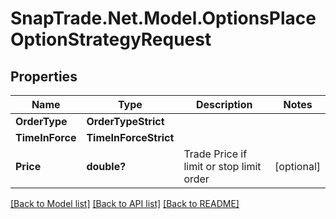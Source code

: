 # SnapTrade.Net.Model.OptionsPlaceOptionStrategyRequest

## Properties

Name | Type | Description | Notes
------------ | ------------- | ------------- | -------------
**OrderType** | **OrderTypeStrict** |  | 
**TimeInForce** | **TimeInForceStrict** |  | 
**Price** | **double?** | Trade Price if limit or stop limit order | [optional] 

[[Back to Model list]](../README.md#documentation-for-models) [[Back to API list]](../README.md#documentation-for-api-endpoints) [[Back to README]](../README.md)

